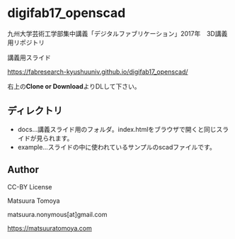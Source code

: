 # digifab17_openscad
九州大学芸術工学部集中講義「デジタルファブリケーション」2017年　3D講義用リポジトリ

講義用スライド

<https://fabresearch-kyushuuniv.github.io/digifab17_openscad/>

右上の**Clone or Download**よりDLして下さい。

## ディレクトリ

- docs...講義スライド用のフォルダ。index.htmlをブラウザで開くと同じスライドが見られます。
- example...スライドの中に使われているサンプルのscadファイルです。


## Author

CC-BY License

Matsuura Tomoya

matsuura.nonymous[at]gmail.com

<https://matsuuratomoya.com>

